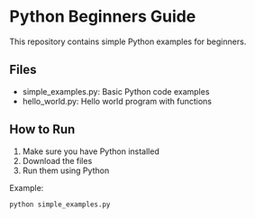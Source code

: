 # Python Beginners Guide

This repository contains simple Python examples for beginners.

## Files
- simple_examples.py: Basic Python code examples
- hello_world.py: Hello world program with functions

## How to Run
1. Make sure you have Python installed
2. Download the files
3. Run them using Python

Example:
```bash
python simple_examples.py
```